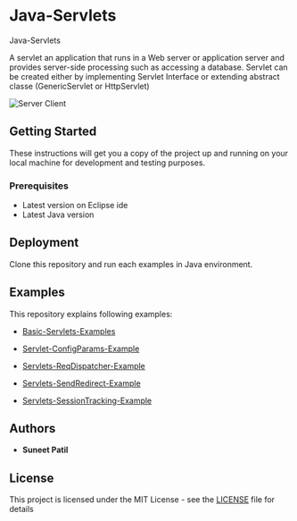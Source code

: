 # Java-Servlets
Java-Servlets

A servlet an application that runs in a Web server or application server and provides server-side processing such as accessing a database.
Servlet can be created  either by implementing Servlet Interface or extending  abstract classe (GenericServlet or HttpServlet)

![Server Client
](https://github.com/SuneetPatil/Java-Servlets/blob/master/Images/ServerClient.png)

## Getting Started

These instructions will get you a copy of the project up and running on your local machine for development and testing purposes. 

### Prerequisites

* Latest version on Eclipse ide
* Latest Java version

## Deployment

Clone this repository and run each examples in Java environment.

## Examples

This repository explains following examples:

* [Basic-Servlets-Examples](https://github.com/SuneetPatil/Java-Servlets/blob/master/Basic-Servlets-Examples)

* [Servlet-ConfigParams-Example](https://github.com/SuneetPatil/Java-Servlets/blob/master/Servlet-ConfigParams-Example)

* [Servlets-ReqDispatcher-Example](https://github.com/SuneetPatil/Java-Servlets/tree/master/Servlets-ReqDispatcher-Example)

* [Servlets-SendRedirect-Example](https://github.com/SuneetPatil/Java-Servlets/tree/master/Servlets-SendRedirect-Example)

* [Servlets-SessionTracking-Example](https://github.com/SuneetPatil/Java-Servlets/tree/master/Servlets-SessionTracking-Example)


## Authors

* **Suneet Patil** 


## License

This project is licensed under the MIT License - see the [LICENSE](https://raw.githubusercontent.com/SuneetPatil/Java-Servlets/master/LICENSE) file for details

